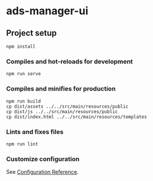 # ads-manager-ui

## Project setup
```
npm install
```

### Compiles and hot-reloads for development
```
npm run serve
```

### Compiles and minifies for production
```
npm run build
cp dist/assets ../../src/main/resources/public
cp dist/js ../../src/main/resources/public
cp dist/index.html ../../src/main/resources/templates
```

### Lints and fixes files
```
npm run lint
```

### Customize configuration
See [Configuration Reference](https://cli.vuejs.org/config/).
